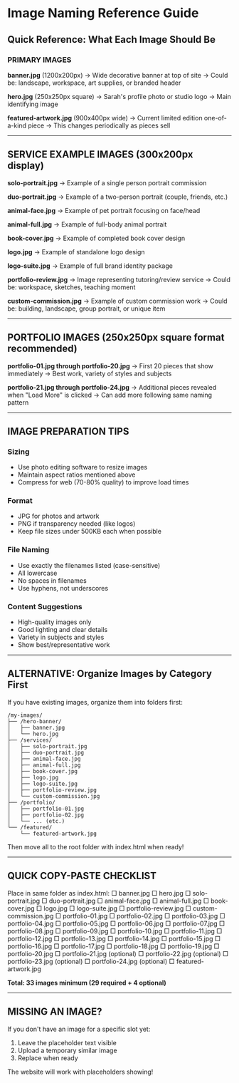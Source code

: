# Image Naming Reference Guide

## Quick Reference: What Each Image Should Be

### PRIMARY IMAGES

**banner.jpg** (1200x200px)
→ Wide decorative banner at top of site
→ Could be: landscape, workspace, art supplies, or branded header

**hero.jpg** (250x250px square)
→ Sarah's profile photo or studio logo
→ Main identifying image

**featured-artwork.jpg** (900x400px wide)
→ Current limited edition one-of-a-kind piece
→ This changes periodically as pieces sell

---

## SERVICE EXAMPLE IMAGES (300x200px display)

**solo-portrait.jpg**
→ Example of a single person portrait commission

**duo-portrait.jpg**
→ Example of a two-person portrait (couple, friends, etc.)

**animal-face.jpg**
→ Example of pet portrait focusing on face/head

**animal-full.jpg**
→ Example of full-body animal portrait

**book-cover.jpg**
→ Example of completed book cover design

**logo.jpg**
→ Example of standalone logo design

**logo-suite.jpg**
→ Example of full brand identity package

**portfolio-review.jpg**
→ Image representing tutoring/review service
→ Could be: workspace, sketches, teaching moment

**custom-commission.jpg**
→ Example of custom commission work
→ Could be: building, landscape, group portrait, or unique item

---

## PORTFOLIO IMAGES (250x250px square format recommended)

**portfolio-01.jpg through portfolio-20.jpg**
→ First 20 pieces that show immediately
→ Best work, variety of styles and subjects

**portfolio-21.jpg through portfolio-24.jpg**
→ Additional pieces revealed when "Load More" is clicked
→ Can add more following same naming pattern

---

## IMAGE PREPARATION TIPS

### Sizing
- Use photo editing software to resize images
- Maintain aspect ratios mentioned above
- Compress for web (70-80% quality) to improve load times

### Format
- JPG for photos and artwork
- PNG if transparency needed (like logos)
- Keep file sizes under 500KB each when possible

### File Naming
- Use exactly the filenames listed (case-sensitive)
- All lowercase
- No spaces in filenames
- Use hyphens, not underscores

### Content Suggestions
- High-quality images only
- Good lighting and clear details
- Variety in subjects and styles
- Show best/representative work

---

## ALTERNATIVE: Organize Images by Category First

If you have existing images, organize them into folders first:

```
/my-images/
├── /hero-banner/
│   ├── banner.jpg
│   └── hero.jpg
├── /services/
│   ├── solo-portrait.jpg
│   ├── duo-portrait.jpg
│   ├── animal-face.jpg
│   ├── animal-full.jpg
│   ├── book-cover.jpg
│   ├── logo.jpg
│   ├── logo-suite.jpg
│   ├── portfolio-review.jpg
│   └── custom-commission.jpg
├── /portfolio/
│   ├── portfolio-01.jpg
│   ├── portfolio-02.jpg
│   └── ... (etc.)
└── /featured/
    └── featured-artwork.jpg
```

Then move all to the root folder with index.html when ready!

---

## QUICK COPY-PASTE CHECKLIST

Place in same folder as index.html:
□ banner.jpg
□ hero.jpg
□ solo-portrait.jpg
□ duo-portrait.jpg
□ animal-face.jpg
□ animal-full.jpg
□ book-cover.jpg
□ logo.jpg
□ logo-suite.jpg
□ portfolio-review.jpg
□ custom-commission.jpg
□ portfolio-01.jpg
□ portfolio-02.jpg
□ portfolio-03.jpg
□ portfolio-04.jpg
□ portfolio-05.jpg
□ portfolio-06.jpg
□ portfolio-07.jpg
□ portfolio-08.jpg
□ portfolio-09.jpg
□ portfolio-10.jpg
□ portfolio-11.jpg
□ portfolio-12.jpg
□ portfolio-13.jpg
□ portfolio-14.jpg
□ portfolio-15.jpg
□ portfolio-16.jpg
□ portfolio-17.jpg
□ portfolio-18.jpg
□ portfolio-19.jpg
□ portfolio-20.jpg
□ portfolio-21.jpg (optional)
□ portfolio-22.jpg (optional)
□ portfolio-23.jpg (optional)
□ portfolio-24.jpg (optional)
□ featured-artwork.jpg

**Total: 33 images minimum (29 required + 4 optional)**

---

## MISSING AN IMAGE?

If you don't have an image for a specific slot yet:
1. Leave the placeholder text visible
2. Upload a temporary similar image
3. Replace when ready

The website will work with placeholders showing!